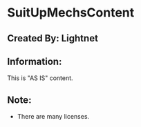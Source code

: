 # SuitUpMechsContent

## Created By: Lightnet

## Information:
 This is "AS IS" content.
 
## Note:
 * There are many licenses.